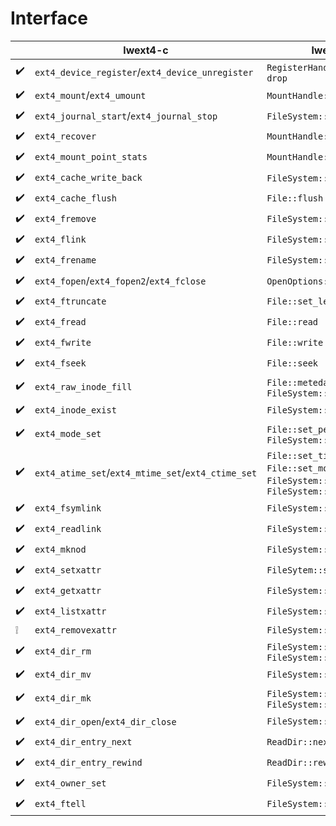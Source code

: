 # Interface

|      | lwext4-c                                                 | lwext4-rs                                                                                               |
| ---- | -------------------------------------------------------- | ------------------------------------------------------------------------------------------------------- |
| ✔️ | `ext4_device_register`/`ext4_device_unregister`      | `RegisterHandle::register` / `drop`                                                                 |
| ✔️ | `ext4_mount`/`ext4_umount`                           | `MountHandle::mount` / `drop`                                                                       |
| ✔️ | `ext4_journal_start`/`ext4_journal_stop`             | `FileSystem::new` / `drop`                                                                          |
| ✔️ | `ext4_recover`                                         | `MountHandle::mount`                                                                                  |
| ✔️ | `ext4_mount_point_stats`                               | `MountHandle::stats`                                                                                  |
| ✔️ | `ext4_cache_write_back`                                | `FileSystem::new` / `drop`                                                                          |
| ✔️ | `ext4_cache_flush`                                     | `File::flush`                                                                                         |
| ✔️ | `ext4_fremove`                                         | `FileSystem::remove_file`                                                                             |
| ✔️ | `ext4_flink`                                           | `FileSystem::hard_link`                                                                               |
| ✔️ | `ext4_frename`                                         | `FileSystem::rename`                                                                                  |
| ✔️ | `ext4_fopen`/`ext4_fopen2`/`ext4_fclose`           | `OpenOptions::open` / `drop`                                                                        |
| ✔️ | `ext4_ftruncate`                                       | `File::set_len`                                                                                       |
| ✔️ | `ext4_fread`                                           | `File::read`                                                                                          |
| ✔️ | `ext4_fwrite`                                          | `File::write`                                                                                         |
| ✔️ | `ext4_fseek`                                           | `File::seek`                                                                                          |
| ✔️ | `ext4_raw_inode_fill`                                  | `File::metedata` / `FileSystem::metedata`                                                           |
| ✔️ | `ext4_inode_exist`                                     | `FileSystem::exists`                                                                                  |
| ✔️ | `ext4_mode_set`                                        | `File::set_permissions` / `FileSystem::set_permissions`                                             |
| ✔️ | `ext4_atime_set`/`ext4_mtime_set`/`ext4_ctime_set` | `File::set_times` / `File::set_modified` / `FileSystem::set_times` / `FileSystem::set_modified` |
| ✔️ | `ext4_fsymlink`                                        | `FileSystem::soft_link`                                                                               |
| ✔️ | `ext4_readlink`                                        | `FileSystem::read_link`                                                                               |
| ✔️ | `ext4_mknod`                                           | `FileSystem::mknod`                                                                                   |
| ✔️ | `ext4_setxattr`                                        | `FileSytem::set_xattr`                                                                                |
| ✔️ | `ext4_getxattr`                                        | `FileSystem::get_xattr`                                                                               |
| ✔️ | `ext4_listxattr`                                       | `FileSystem::list_xattr`                                                                              |
| ❕   | `ext4_removexattr`                                     | `FileSystem::remove_xattr`                                                                            |
| ✔️ | `ext4_dir_rm`                                          | `FileSystem::remove_dir` / `FileSystem::remove_dir_all`                                             |
| ✔️ | `ext4_dir_mv`                                          | `FileSystem::rename`                                                                                  |
| ✔️ | `ext4_dir_mk`                                          | `FileSystem::create_dir` / `FileSystem::create_dir_all`                                             |
| ✔️ | `ext4_dir_open`/`ext4_dir_close`                     | `FileSystem::readdir`                                                                                 |
| ✔️ | `ext4_dir_entry_next`                                  | `ReadDir::next`                                                                                       |
| ✔️ | `ext4_dir_entry_rewind`                                | `ReadDir::rewind`                                                                                     |
| ✔️ | `ext4_owner_set`                                       | `FileSystem::chown`                                                                                   |
| ✔️ | `ext4_ftell`                                           | `FileSystem::stream_position`                                                                         |
